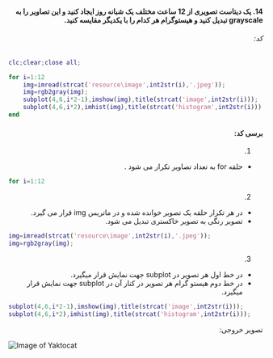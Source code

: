 <div dir="rtl">

#### 14. یک دیتاست تصویری از 12 ساعت مختلف یک شبانه روز ایجاد کنید و این تصاویر را به grayscale تبدیل کنید و هیستوگرام هر کدام را با یکدیگر مقایسه کنید.


###### کد:
</div>

```matlab
clc;clear;close all;

for i=1:12
    img=imread(strcat('resource\image',int2str(i),'.jpeg'));
    img=rgb2gray(img);
    subplot(4,6,i*2-1),imshow(img),title(strcat('image',int2str(i)));
    subplot(4,6,i*2),imhist(img),title(strcat('histogram',int2str(i)));
end
```

<div dir="rtl">

#### برسی کد:

1.
- حلقه for به تعداد تصاویر تکرار می شود .

</div>

```matlab
for i=1:12
```
<div dir="rtl">

2.
- در هر تکرار حلقه یک تصویر خوانده شده و در ماتریس img قرار می گیرد.
- تصویر رنگی به تصویر خاکستری تبدیل می شود.
</div>

```matlab
img=imread(strcat('resource\image',int2str(i),'.jpeg'));
img=rgb2gray(img);
```

<div dir="rtl">

3.
- در خط اول هر تصویر در subplot جهت نمایش قرار میگیرد.
- در خط دوم هیستو گرام هر تصویر در کنار آن در subplot جهت نمایش قرار میگیرد.
</div>

```matlab
subplot(4,6,i*2-1),imshow(img),title(strcat('image',int2str(i)));
subplot(4,6,i*2),imhist(img),title(strcat('histogram',int2str(i)));
```

<div dir="rtl">
تصویر خروجی:<br />
</div>

![Image of Yaktocat](result.jpg)


